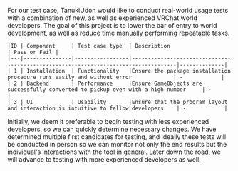 For our test case, TanukiUdon would like to conduct real-world usage tests with a combination of new, as well as experienced VRChat world developers. 
The goal of this project is to lower the bar of entry to world development, as well as reduce time manually performing repeatable tasks. 
    
    |ID | Component     | Test case type  | Description                                                                        | Pass or Fail |
    |---|---------------|-----------------|------------------------------------------------------------------------------------|--------------|
    | 1 | Installation  | Functionality   |Ensure the package installation procedure runs easily and without error             | -            | 
    | 2 | Backend       | Performance     |Ensure GameObjects are successfully converted to pickup even with a high number     | -            | 
    | 3 | UI            | Usability       |Ensure that the program layout and interaction is intuitive to fellow developers    | -            | 


Initially, we deem it preferable to begin testing with less experienced developers, so we can quickly determine necessary changes. We have determined 
multiple first candidates for testing, and ideally these tests will be conducted in person so we can monitor not only the end results but the individual's
interactions with the tool in general. Later down the road, we will advance to testing with more experienced developers as well.

